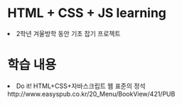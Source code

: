 # HTML + CSS + JS learning
<li>2학년 겨울방학 동안 기초 잡기 프로젝트
    
    
# 학습 내용
<li>Do it! HTML+CSS+자바스크립트 웹 표준의 정석<br>http://www.easyspub.co.kr/20_Menu/BookView/421/PUB

